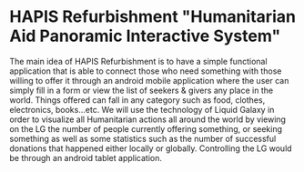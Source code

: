 # HAPIS Refurbishment "Humanitarian Aid Panoramic Interactive System"
 The main idea of HAPIS Refurbishment is to have a simple functional application that is able to connect those who need something with those willing to offer it through an android mobile application where the user can simply fill in a form or view the list of seekers & givers any place in the world. Things offered can fall in any category such as food, clothes, electronics, books...etc. We will use the technology of Liquid Galaxy in order to visualize all Humanitarian actions all around the world by viewing on the LG the number of people currently offering something, or seeking something as well as some statistics such as the number of successful donations that happened either locally or globally. Controlling the LG would be through an android tablet application.

